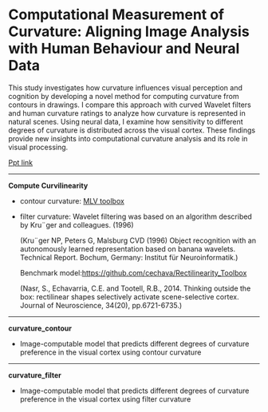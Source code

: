 # Computational Measurement of Curvature: Aligning Image Analysis with Human Behaviour and Neural Data
This study investigates how curvature influences visual perception and cognition by developing a novel method for computing curvature from contours in drawings. I compare this approach with curved Wavelet filters and human curvature ratings to analyze how curvature is represented in natural scenes. Using neural data, I examine how sensitivity to different degrees of curvature is distributed across the visual cortex. These findings provide new insights into computational curvature analysis and its role in visual processing.

[Ppt link](https://drive.google.com/file/d/1O5kGABUJNYFPZ00kdIj87_l478FKHiJw/view?usp=sharing)

---------
**Compute Curvilinearity**
 - contour curvature: [MLV toolbox](https://github.com/bwlabToronto/MLV_toolbox)
 - filter curvature: Wavelet filtering was based on an algorithm described by Kru¨ger and colleagues. (1996)

   (Kru¨ger NP, Peters G, Malsburg CVD (1996) Object recognition with an autonomously learned representation based on banana wavelets. Technical Report. Bochum, Germany: Institut für Neuroinformatik.) 

    Benchmark model:https://github.com/cechava/Rectilinearity_Toolbox

    (Nasr, S., Echavarria, C.E. and Tootell, R.B., 2014. Thinking outside the box: rectilinear shapes selectively activate scene-selective cortex. Journal of Neuroscience, 34(20), pp.6721-6735.)

---------
**curvature_contour**
- Image-computable model that predicts different degrees of curvature preference in the visual cortex using contour curvature

---------
**curvature_filter**
- Image-computable model that predicts different degrees of curvature preference in the visual cortex using filter curvature
